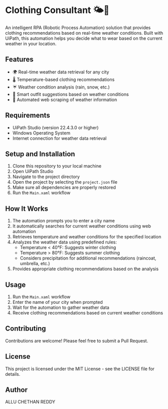 # Clothing Consultant 🌤️👔

An intelligent RPA (Robotic Process Automation) solution that provides clothing recommendations based on real-time weather conditions. Built with UiPath, this automation helps you decide what to wear based on the current weather in your location.

## Features

- 🌍 Real-time weather data retrieval for any city
- 🌡️ Temperature-based clothing recommendations
- ☔ Weather condition analysis (rain, snow, etc.)
- 👕 Smart outfit suggestions based on weather conditions
- 🤖 Automated web scraping of weather information

## Requirements

- UiPath Studio (version 22.4.3.0 or higher)
- Windows Operating System
- Internet connection for weather data retrieval

## Setup and Installation

1. Clone this repository to your local machine
2. Open UiPath Studio
3. Navigate to the project directory
4. Open the project by selecting the `project.json` file
5. Make sure all dependencies are properly restored
6. Run the `Main.xaml` workflow

## How It Works

1. The automation prompts you to enter a city name
2. It automatically searches for current weather conditions using web automation
3. Retrieves temperature and weather conditions for the specified location
4. Analyzes the weather data using predefined rules:
   - Temperature < 40°F: Suggests winter clothing
   - Temperature > 80°F: Suggests summer clothing
   - Considers precipitation for additional recommendations (raincoat, umbrella, etc.)
5. Provides appropriate clothing recommendations based on the analysis

## Usage

1. Run the `Main.xaml` workflow
2. Enter the name of your city when prompted
3. Wait for the automation to gather weather data
4. Receive clothing recommendations based on current weather conditions

## Contributing

Contributions are welcome! Please feel free to submit a Pull Request.

## License

This project is licensed under the MIT License - see the LICENSE file for details.

## Author

ALLU CHETHAN REDDY
